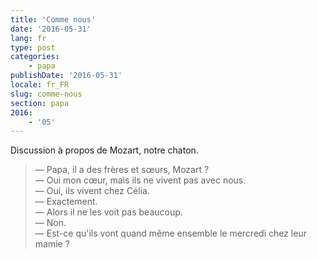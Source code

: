```yaml
---
title: 'Comme nous'
date: '2016-05-31'
lang: fr
type: post
categories:
    - papa
publishDate: '2016-05-31'
locale: fr_FR
slug: comme-nous
section: papa
2016:
    - '05'
---
```


Discussion à propos de Mozart, notre chaton.

<!--more-->

> — Papa, il a des frères et sœurs, Mozart ?  
> — Oui mon cœur, mais ils ne vivent pas avec nous.  
> — Oui, ils vivent chez Célia.  
> — Exactement.  
> — Alors il ne les voit pas beaucoup.  
> — Non.  
> — Est-ce qu'ils vont quand même ensemble le mercredi chez leur mamie ?
